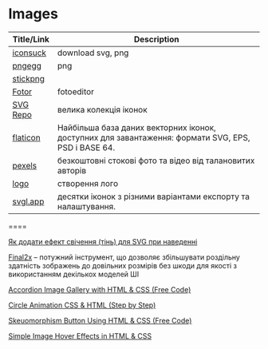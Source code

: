 # Images 

| Title/Link| Description |
|---------- | ----------- |
|[iconsuck](https://iconduck.com/) | download svg, png |
|[pngegg](https://www.pngegg.com/) | png |
|[stickpng](https://www.stickpng.com/)| |
|[Fotor](https://www.fotor.com/) | fotoeditor |
|[SVG Repo](https://www.svgrepo.com/) | велика колекція іконок|
|[flaticon](https://www.flaticon.com/icons) | Найбільша база даних векторних іконок, доступних для завантаження: формати SVG, EPS, PSD і BASE 64.|
|[pexels](https://www.pexels.com/uk-ua/) | безкоштовні стокові фото та відео від талановитих авторів|
|[logo](https://logo.com/) |створення лого|
|[svgl.app](https://svgl.app/) |десятки іконок з різними варіантами експорту та налаштування.|

====

[Як додати ефект свічення (тінь) для SVG при наведенні](https://denis-creative.com/kak-dobavit-ten-dlya-svg-pri-navedenii/)

[Final2x](https://github.com/Tohrusky/Final2x) – потужний інструмент, що дозволяє збільшувати роздільну здатність зображень до довільних розмірів без шкоди для якості з використанням декількох моделей ШІ

[Accordion Image Gallery with HTML & CSS (Free Code)](https://foolishdeveloper.com/accordion-image-gallery-html-css/)

[Circle Animation CSS & HTML (Step by Step)](https://foolishdeveloper.com/circle-animation-css/)

[Skeuomorphism Button Using HTML & CSS (Free Code)](https://foolishdeveloper.com/skeuomorphism-button-css/)

[Simple Image Hover Effects in HTML & CSS](https://foolishdeveloper.com/simple-image-hover-effects-in-html-css/)

